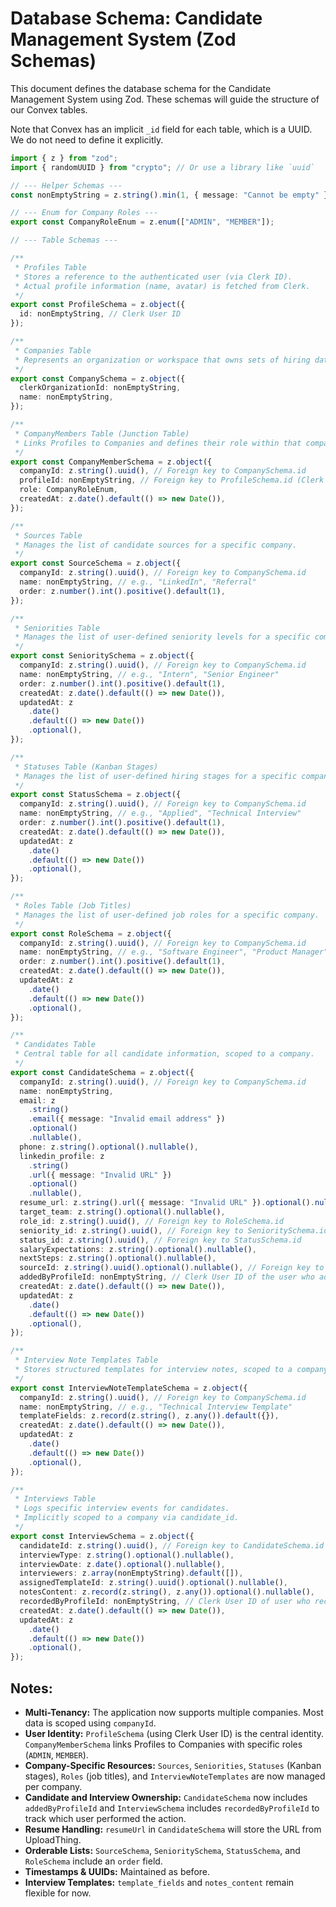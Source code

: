 # Database Schema: Candidate Management System (Zod Schemas)

This document defines the database schema for the Candidate Management System using Zod. These schemas will guide the structure of our Convex tables.

Note that Convex has an implicit `_id` field for each table, which is a UUID. We do not need to define it explicitly.

```typescript
import { z } from "zod";
import { randomUUID } from "crypto"; // Or use a library like `uuid`

// --- Helper Schemas ---
const nonEmptyString = z.string().min(1, { message: "Cannot be empty" });

// --- Enum for Company Roles ---
export const CompanyRoleEnum = z.enum(["ADMIN", "MEMBER"]);

// --- Table Schemas ---

/**
 * Profiles Table
 * Stores a reference to the authenticated user (via Clerk ID).
 * Actual profile information (name, avatar) is fetched from Clerk.
 */
export const ProfileSchema = z.object({
  id: nonEmptyString, // Clerk User ID
});

/**
 * Companies Table
 * Represents an organization or workspace that owns sets of hiring data.
 */
export const CompanySchema = z.object({
  clerkOrganizationId: nonEmptyString,
  name: nonEmptyString,
});

/**
 * CompanyMembers Table (Junction Table)
 * Links Profiles to Companies and defines their role within that company.
 */
export const CompanyMemberSchema = z.object({
  companyId: z.string().uuid(), // Foreign key to CompanySchema.id
  profileId: nonEmptyString, // Foreign key to ProfileSchema.id (Clerk User ID)
  role: CompanyRoleEnum,
  createdAt: z.date().default(() => new Date()),
});

/**
 * Sources Table
 * Manages the list of candidate sources for a specific company.
 */
export const SourceSchema = z.object({
  companyId: z.string().uuid(), // Foreign key to CompanySchema.id
  name: nonEmptyString, // e.g., "LinkedIn", "Referral"
  order: z.number().int().positive().default(1),
});

/**
 * Seniorities Table
 * Manages the list of user-defined seniority levels for a specific company.
 */
export const SenioritySchema = z.object({
  companyId: z.string().uuid(), // Foreign key to CompanySchema.id
  name: nonEmptyString, // e.g., "Intern", "Senior Engineer"
  order: z.number().int().positive().default(1),
  createdAt: z.date().default(() => new Date()),
  updatedAt: z
    .date()
    .default(() => new Date())
    .optional(),
});

/**
 * Statuses Table (Kanban Stages)
 * Manages the list of user-defined hiring stages for a specific company.
 */
export const StatusSchema = z.object({
  companyId: z.string().uuid(), // Foreign key to CompanySchema.id
  name: nonEmptyString, // e.g., "Applied", "Technical Interview"
  order: z.number().int().positive().default(1),
  createdAt: z.date().default(() => new Date()),
  updatedAt: z
    .date()
    .default(() => new Date())
    .optional(),
});

/**
 * Roles Table (Job Titles)
 * Manages the list of user-defined job roles for a specific company.
 */
export const RoleSchema = z.object({
  companyId: z.string().uuid(), // Foreign key to CompanySchema.id
  name: nonEmptyString, // e.g., "Software Engineer", "Product Manager"
  order: z.number().int().positive().default(1),
  createdAt: z.date().default(() => new Date()),
  updatedAt: z
    .date()
    .default(() => new Date())
    .optional(),
});

/**
 * Candidates Table
 * Central table for all candidate information, scoped to a company.
 */
export const CandidateSchema = z.object({
  companyId: z.string().uuid(), // Foreign key to CompanySchema.id
  name: nonEmptyString,
  email: z
    .string()
    .email({ message: "Invalid email address" })
    .optional()
    .nullable(),
  phone: z.string().optional().nullable(),
  linkedin_profile: z
    .string()
    .url({ message: "Invalid URL" })
    .optional()
    .nullable(),
  resume_url: z.string().url({ message: "Invalid URL" }).optional().nullable(), // URL from UploadThing (@https://uploadthing.com/)
  target_team: z.string().optional().nullable(),
  role_id: z.string().uuid(), // Foreign key to RoleSchema.id
  seniority_id: z.string().uuid(), // Foreign key to SenioritySchema.id
  status_id: z.string().uuid(), // Foreign key to StatusSchema.id
  salaryExpectations: z.string().optional().nullable(),
  nextSteps: z.string().optional().nullable(),
  sourceId: z.string().uuid().optional().nullable(), // Foreign key to SourceSchema.id
  addedByProfileId: nonEmptyString, // Clerk User ID of the user who added the candidate
  createdAt: z.date().default(() => new Date()),
  updatedAt: z
    .date()
    .default(() => new Date())
    .optional(),
});

/**
 * Interview Note Templates Table
 * Stores structured templates for interview notes, scoped to a company.
 */
export const InterviewNoteTemplateSchema = z.object({
  companyId: z.string().uuid(), // Foreign key to CompanySchema.id
  name: nonEmptyString, // e.g., "Technical Interview Template"
  templateFields: z.record(z.string(), z.any()).default({}),
  createdAt: z.date().default(() => new Date()),
  updatedAt: z
    .date()
    .default(() => new Date())
    .optional(),
});

/**
 * Interviews Table
 * Logs specific interview events for candidates.
 * Implicitly scoped to a company via candidate_id.
 */
export const InterviewSchema = z.object({
  candidateId: z.string().uuid(), // Foreign key to CandidateSchema.id
  interviewType: z.string().optional().nullable(),
  interviewDate: z.date().optional().nullable(),
  interviewers: z.array(nonEmptyString).default([]),
  assignedTemplateId: z.string().uuid().optional().nullable(),
  notesContent: z.record(z.string(), z.any()).optional().nullable(),
  recordedByProfileId: nonEmptyString, // Clerk User ID of user who recorded the interview
  createdAt: z.date().default(() => new Date()),
  updatedAt: z
    .date()
    .default(() => new Date())
    .optional(),
});
```

## Notes:

- **Multi-Tenancy:** The application now supports multiple companies. Most data is scoped using `companyId`.
- **User Identity:** `ProfileSchema` (using Clerk User ID) is the central identity. `CompanyMemberSchema` links Profiles to Companies with specific roles (`ADMIN`, `MEMBER`).
- **Company-Specific Resources:** `Sources`, `Seniorities`, `Statuses` (Kanban stages), `Roles` (job titles), and `InterviewNoteTemplates` are now managed per company.
- **Candidate and Interview Ownership:** `CandidateSchema` now includes `addedByProfileId` and `InterviewSchema` includes `recordedByProfileId` to track which user performed the action.
- **Resume Handling:** `resumeUrl` in `CandidateSchema` will store the URL from UploadThing.
- **Orderable Lists:** `SourceSchema`, `SenioritySchema`, `StatusSchema`, and `RoleSchema` include an `order` field.
- **Timestamps & UUIDs:** Maintained as before.
- **Interview Templates:** `template_fields` and `notes_content` remain flexible for now.

